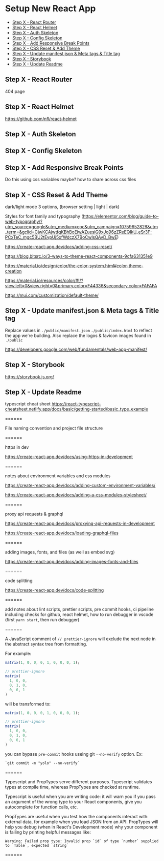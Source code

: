 # Setup New React App <!-- omit in toc -->

- [Step X - React Router](#step-x---react-router)
- [Step X - React Helmet](#step-x---react-helmet)
- [Step X - Auth Skeleton](#step-x---auth-skeleton)
- [Step X - Config Skeleton](#step-x---config-skeleton)
- [Step X - Add Responsive Break Points](#step-x---add-responsive-break-points)
- [Step X - CSS Reset & Add Theme](#step-x---css-reset--add-theme)
- [Step X - Update manifest.json & Meta tags & Title tag](#step-x---update-manifestjson--meta-tags--title-tag)
- [Step X - Storybook](#step-x---storybook)
- [Step X - Update Readme](#step-x---update-readme)

## Step X - React Router

404 page

## Step X - React Helmet

https://github.com/nfl/react-helmet

## Step X - Auth Skeleton

## Step X - Config Skeleton

## Step X - Add Responsive Break Points

Do this using css variables maybe? how to share across css files

## Step X - CSS Reset & Add Theme

dark/light mode 3 options, (browser setting | light | dark)

Styles for font family and typography (https://elementor.com/blog/guide-to-web-typography/?utm_source=google&utm_medium=cpc&utm_campaign=10759652828&utm_term=&gclid=CjwKCAjwtfqKBhBoEiwAZuesiG9xJo96zZReEQlkU_eSr3F-PCxTeC_mgc5BU2tEypUj5xfWdczX7BoCwIsQAvD_BwE)

https://create-react-app.dev/docs/adding-css-reset/

https://blog.bitsrc.io/3-ways-to-theme-react-components-9cfa631351e9

https://material.io/design/color/the-color-system.html#color-theme-creation

https://material.io/resources/color/#!/?view.left=0&view.right=0&primary.color=F44336&secondary.color=FAFAFA

https://mui.com/customization/default-theme/

## Step X - Update manifest.json & Meta tags & Title tag

Replace values in `./public/manifest.json` `./public/index.html` to reflect the app we're building. Also replace the logos & favicon images found in `./public`

https://developers.google.com/web/fundamentals/web-app-manifest/

## Step X - Storybook

https://storybook.js.org/

## Step X - Update Readme

typescript cheat sheet https://react-typescript-cheatsheet.netlify.app/docs/basic/getting-started/basic_type_example

======

File naming convention and project file structure

======

https in dev

https://create-react-app.dev/docs/using-https-in-development

======

notes about environment variables and css modules

https://create-react-app.dev/docs/adding-custom-environment-variables/

https://create-react-app.dev/docs/adding-a-css-modules-stylesheet/

======

proxy api requests & graphql

https://create-react-app.dev/docs/proxying-api-requests-in-development

https://create-react-app.dev/docs/loading-graphql-files

======

adding images, fonts, and files (as well as embed svg)

https://create-react-app.dev/docs/adding-images-fonts-and-files

======

code splitting

https://create-react-app.dev/docs/code-splitting

======

add notes about lint scripts, prettier scripts, pre commit hooks, ci pipeline including checks for github, react helmet, how to run debugger in vscode (first `yarn start`, then run debugger)

======

A JavaScript comment of `// prettier-ignore` will exclude the next node in the abstract syntax tree from formatting.

For example:

```js
matrix(1, 0, 0, 0, 1, 0, 0, 0, 1);

// prettier-ignore
matrix(
  1, 0, 0,
  0, 1, 0,
  0, 0, 1
)
```

will be transformed to:

```js
matrix(1, 0, 0, 0, 1, 0, 0, 0, 1);

// prettier-ignore
matrix(
  1, 0, 0,
  0, 1, 0,
  0, 0, 1
)
```

you can bypase `pre-commit` hooks useing git `--no-verify` option. Ex:

```shell
`git commit -m "yolo" --no-verify`
```

======

Typescript and PropTypes serve different purposes. Typescript validates types at compile time, whereas PropTypes are checked at runtime.

Typescript is useful when you are writing code: it will warn you if you pass an argument of the wrong type to your React components, give you autocomplete for function calls, etc.

PropTypes are useful when you test how the components interact with external data, for example when you load JSON from an API. PropTypes will help you debug (when in React's Development mode) why your component is failing by printing helpful messages like:

```
Warning: Failed prop type: Invalid prop `id` of type `number` supplied to `Table`, expected `string`
```

======

